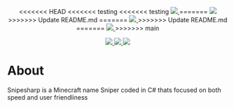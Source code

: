 <p align="center">
<<<<<<< HEAD
<<<<<<< testing
<<<<<<< testing
  <a href="#about">
    <img src="https://user-images.githubusercontent.com/93228501/154116225-83e8ed48-cfc7-4311-96b3-65bee6729ab9.png">
  </a>
=======
  <img src="https://user-images.githubusercontent.com/93228501/154115422-57cca957-4f1a-4cdf-93f5-18f9dd3cc13b.png">
>>>>>>> Update README.md
=======
  <a href="#about">
    <img src="https://user-images.githubusercontent.com/93228501/154116225-83e8ed48-cfc7-4311-96b3-65bee6729ab9.png">
  </a>
>>>>>>> Update README.md
=======
  <a href="#about">
    <img src="https://user-images.githubusercontent.com/93228501/154116225-83e8ed48-cfc7-4311-96b3-65bee6729ab9.png">
  </a>
>>>>>>> main
</p>
<p align="center">
  <a href="https://github.com/snipesharp/snipesharp/releases/download/v1.0.0/sha256sums.txt">
    <img src="https://img.shields.io/badge/sha256sums-%231a6eef?style=flat-square"/>
  </a>
  <a href="https://github.com/snipesharp/snipesharp/releases/download/v1.0.0/snipesharp_linux-x86-64">
    <img src="https://img.shields.io/badge/linux-v1.0.0-%231a6eef?style=flat-square"/>
  </a>
  <a href="https://github.com/snipesharp/snipesharp/releases/download/v1.0.0/snipesharp_win-x86-64.exe">
    <img src="https://img.shields.io/badge/windows-v1.0.0-%231a6eef?style=flat-square"/>
  </a>
</p>

# About
Snipesharp is a Minecraft name Sniper coded in C# thats focused on both speed and user friendliness
